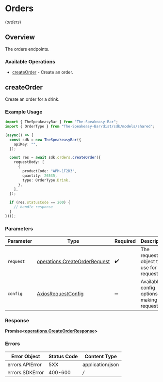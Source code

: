 # Orders
(*orders*)

## Overview

The orders endpoints.

### Available Operations

* [createOrder](#createorder) - Create an order.

## createOrder

Create an order for a drink.

### Example Usage

```typescript
import { TheSpeakeasyBar } from "The-Speakeasy-Bar";
import { OrderType } from "The-Speakeasy-Bar/dist/sdk/models/shared";

(async() => {
  const sdk = new TheSpeakeasyBar({
    apiKey: "",
  });

  const res = await sdk.orders.createOrder({
    requestBody: [
      {
        productCode: "APM-1F2D3",
        quantity: 26535,
        type: OrderType.Drink,
      },
    ],
  });

  if (res.statusCode == 200) {
    // handle response
  }
})();
```

### Parameters

| Parameter                                                                          | Type                                                                               | Required                                                                           | Description                                                                        |
| ---------------------------------------------------------------------------------- | ---------------------------------------------------------------------------------- | ---------------------------------------------------------------------------------- | ---------------------------------------------------------------------------------- |
| `request`                                                                          | [operations.CreateOrderRequest](../../sdk/models/operations/createorderrequest.md) | :heavy_check_mark:                                                                 | The request object to use for the request.                                         |
| `config`                                                                           | [AxiosRequestConfig](https://axios-http.com/docs/req_config)                       | :heavy_minus_sign:                                                                 | Available config options for making requests.                                      |


### Response

**Promise<[operations.CreateOrderResponse](../../sdk/models/operations/createorderresponse.md)>**
### Errors

| Error Object     | Status Code      | Content Type     |
| ---------------- | ---------------- | ---------------- |
| errors.APIError  | 5XX              | application/json |
| errors.SDKError  | 400-600          | */*              |
